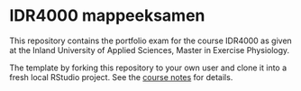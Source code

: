 # IDR4000 mappeeksamen

This repository contains the portfolio exam for the course IDR4000 as given at the Inland University of Applied Sciences, Master in Exercise Physiology.



The template by forking this repository to your own user and clone it into a fresh local RStudio project. See the [course notes](https://dhammarstrom.github.io/quant-methods-workshops/) for details.

